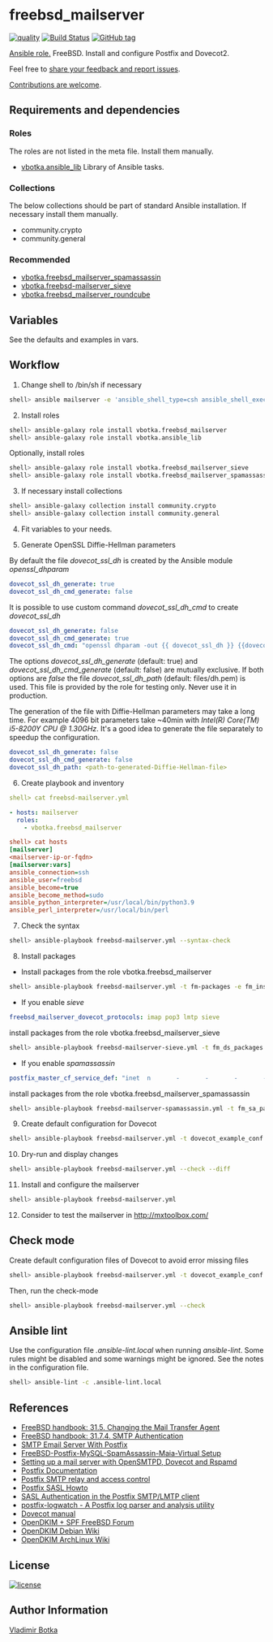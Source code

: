 # freebsd_mailserver

[![quality](https://img.shields.io/ansible/quality/27910)](https://galaxy.ansible.com/vbotka/freebsd_mailserver)
[![Build Status](https://travis-ci.org/vbotka/ansible-freebsd-mailserver.svg?branch=master)](https://travis-ci.org/vbotka/ansible-freebsd-mailserver)
[![GitHub tag](https://img.shields.io/github/v/tag/vbotka/ansible-freebsd-mailserver)](https://github.com/vbotka/ansible-freebsd-mailserver/tags)

[Ansible role.](https://galaxy.ansible.com/vbotka/freebsd_mailserver/) FreeBSD. Install and configure Postfix and Dovecot2.

Feel free to [share your feedback and report issues](https://github.com/vbotka/ansible-freebsd-mailserver/issues).

[Contributions are welcome](https://github.com/firstcontributions/first-contributions).


## Requirements and dependencies

### Roles

The roles are not listed in the meta file. Install them manually.

* [vbotka.ansible_lib](https://galaxy.ansible.com/vbotka/ansible_lib) Library of Ansible tasks.

### Collections

The below collections should be part of standard Ansible installation. If necessary install them manually.

* community.crypto
* community.general

### Recommended

- [vbotka.freebsd_mailserver_spamassassin](https://galaxy.ansible.com/vbotka/freebsd_mailserver_spamassassin/)
- [vbotka.freebsd-mailserver_sieve](https://galaxy.ansible.com/vbotka/freebsd_mailserver_sieve/)
- [vbotka.freebsd_mailserver_roundcube](https://galaxy.ansible.com/vbotka/freebsd_mailserver_roundcube/)


## Variables

See the defaults and examples in vars.


## Workflow

1) Change shell to /bin/sh if necessary

```bash
shell> ansible mailserver -e 'ansible_shell_type=csh ansible_shell_executable=/bin/csh' -a 'sudo pw usermod freebsd -s /bin/sh'
```

2) Install roles

```bash
shell> ansible-galaxy role install vbotka.freebsd_mailserver
shell> ansible-galaxy role install vbotka.ansible_lib
```

Optionally, install roles

```bash
shell> ansible-galaxy role install vbotka.freebsd_mailserver_sieve
shell> ansible-galaxy role install vbotka.freebsd_mailserver_spamassassin
```

3) If necessary install collections

```bash
shell> ansible-galaxy collection install community.crypto
shell> ansible-galaxy collection install community.general
```

4) Fit variables to your needs.

5) Generate OpenSSL Diffie-Hellman parameters

By default the file *dovecot_ssl_dh* is created by the Ansible module *openssl_dhparam*

```yaml
dovecot_ssl_dh_generate: true
dovecot_ssl_dh_cmd_generate: false
```

It is possible to use custom command *dovecot_ssl_dh_cmd* to create *dovecot_ssl_dh*

```yaml
dovecot_ssl_dh_generate: false
dovecot_ssl_dh_cmd_generate: true
dovecot_ssl_dh_cmd: "openssl dhparam -out {{ dovecot_ssl_dh }} {{dovecot_ssl_dh_bits }}"
```

The options *dovecot_ssl_dh_generate* (default: true) and
*dovecot_ssl_dh_cmd_generate* (default: false) are mutually
exclusive. If both options are *false* the file *dovecot_ssl_dh_path*
(default: files/dh.pem) is used. This file is provided by the role for
testing only. Never use it in production.

The generation of the file with Diffie-Hellman parameters may take a
long time. For example 4096 bit parameters take ~40min with *Intel(R)
Core(TM) i5-8200Y CPU @ 1.30GHz*. It's a good idea to generate the
file separately to speedup the configuration.

```yaml
dovecot_ssl_dh_generate: false
dovecot_ssl_dh_cmd_generate: false
dovecot_ssl_dh_path: <path-to-generated-Diffie-Hellman-file>
```

6) Create playbook and inventory

```yaml
shell> cat freebsd-mailserver.yml

- hosts: mailserver
  roles:
    - vbotka.freebsd_mailserver
```

```ini
shell> cat hosts
[mailserver]
<mailserver-ip-or-fqdn>
[mailserver:vars]
ansible_connection=ssh
ansible_user=freebsd
ansible_become=true
ansible_become_method=sudo
ansible_python_interpreter=/usr/local/bin/python3.9
ansible_perl_interpreter=/usr/local/bin/perl
```

7) Check the syntax

```bash
shell> ansible-playbook freebsd-mailserver.yml --syntax-check
```

8) Install packages

* Install packages from the role vbotka.freebsd_mailserver

```bash
shell> ansible-playbook freebsd-mailserver.yml -t fm-packages -e fm_install=true

```

* If you enable *sieve*

```yaml
freebsd_mailserver_dovecot_protocols: imap pop3 lmtp sieve
```

install packages from the role vbotka.freebsd_mailserver_sieve

```bash
shell> ansible-playbook freebsd-mailserver-sieve.yml -t fm_ds_packages -e fm_ds_install=true
```

* If you enable *spamassassin*

```yaml
postfix_master_cf_service_def: "inet  n       -       -       -       -       smtpd -o content_filter=spamfilter"
```

install packages from the role vbotka.freebsd_mailserver_spamassassin

```bash
shell> ansible-playbook freebsd-mailserver-spamassassin.yml -t fm_sa_packages -e fm_sa_install=true
```

9) Create default configuration for Dovecot

```bash
shell> ansible-playbook freebsd-mailserver.yml -t dovecot_example_conf
```

10) Dry-run and display changes

```bash
shell> ansible-playbook freebsd-mailserver.yml --check --diff
```

11) Install and configure the mailserver

```bash
shell> ansible-playbook freebsd-mailserver.yml
```

12) Consider to test the mailserver in http://mxtoolbox.com/


## Check mode

Create default configuration files of Dovecot to avoid error missing files

```bash
shell> ansible-playbook freebsd-mailserver.yml -t dovecot_example_conf
```

Then, run the check-mode

```bash
shell> ansible-playbook freebsd-mailserver.yml --check
```


## Ansible lint

Use the configuration file *.ansible-lint.local* when running
*ansible-lint*. Some rules might be disabled and some warnings might
be ignored. See the notes in the configuration file.

```bash
shell> ansible-lint -c .ansible-lint.local
```


## References

- [FreeBSD handbook: 31.5. Changing the Mail Transfer Agent](https://www.freebsd.org/doc/handbook/mail-changingmta.html)
- [FreeBSD handbook: 31.7.4. SMTP Authentication](https://www.freebsd.org/doc/handbook/SMTP-Auth.html)
- [SMTP Email Server With Postfix](https://subatomicsolutions.org/smtp-email-server-with-postfix)
- [FreeBSD-Postfix-MySQL-SpamAssassin-Maia-Virtual Setup](http://www.purplehat.org/?page_id=4)
- [Setting up a mail server with OpenSMTPD, Dovecot and Rspamd](https://poolp.org/posts/2019-09-14/setting-up-a-mail-server-with-opensmtpd-dovecot-and-rspamd/)
- [Postfix Documentation](http://www.postfix.org/documentation.html)
- [Postfix SMTP relay and access control](http://www.postfix.org/SMTPD_ACCESS_README.html)
- [Postfix SASL Howto](http://www.postfix.org/SASL_README.html)
- [SASL Authentication in the Postfix SMTP/LMTP client](http://www.postfix.org/SASL_README.html#client_sasl_enable)
- [postfix-logwatch - A Postfix log parser and analysis utility](https://www.freebsd.org/cgi/man.cgi?query=postfix-logwatch)
- [Dovecot manual](https://doc.dovecot.org/)
- [OpenDKIM + SPF FreeBSD Forum](https://forums.freebsd.org/threads/opendkim-spf.27201/)
- [OpenDKIM Debian Wiki](https://wiki.debian.org/opendkim)
- [OpenDKIM ArchLinux Wiki](https://wiki.archlinux.org/title/OpenDKIM)


## License

[![license](https://img.shields.io/badge/license-BSD-red.svg)](https://www.freebsd.org/doc/en/articles/bsdl-gpl/article.html)


## Author Information

[Vladimir Botka](https://botka.info)
